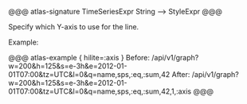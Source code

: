 @@@ atlas-signature
TimeSeriesExpr
String
-->
StyleExpr
@@@

Specify which Y-axis to use for the line.

Example:

@@@ atlas-example { hilite=:axis }
Before: /api/v1/graph?w=200&h=125&s=e-3h&e=2012-01-01T07:00&tz=UTC&l=0&q=name,sps,:eq,:sum,42
After: /api/v1/graph?w=200&h=125&s=e-3h&e=2012-01-01T07:00&tz=UTC&l=0&q=name,sps,:eq,:sum,42,1,:axis
@@@
